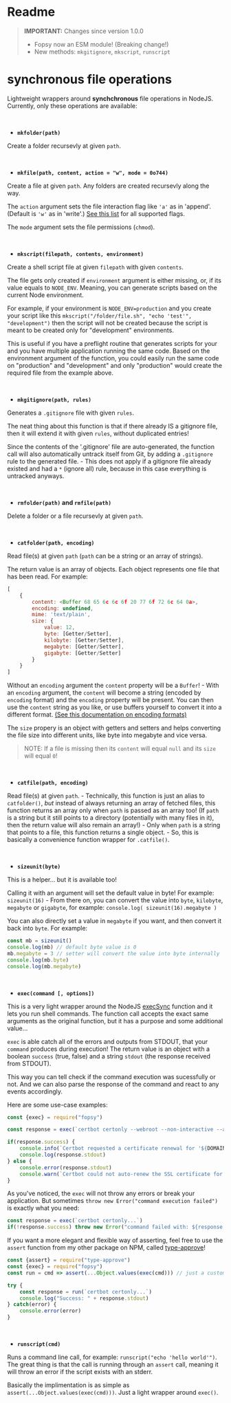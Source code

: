 # Readme

> **IMPORTANT:** Changes since version 1.0.0
>
> - Fopsy now an ESM module! (Breaking change!)
> - New methods: `mkgitignore`, `mkscript`, `runscript`

# synchronous file operations

Lightweight wrappers around **synchchronous** file operations in NodeJS. Currently, only these operations are available:


<br>

- **`mkfolder(path)`**

Create a folder recursevly at given `path`.


<br>

- **`mkfile(path, content, action = "w", mode = 0o744)`**

Create a file at given `path`. Any folders are created recursevly along the way.

The `action` argument sets the file interaction flag like `'a'` as in 'append'. (Default is `'w'` as in 'write'.) [See this list](https://nodejs.org/api/fs.html#file-system-flags) for all supported flags.

The `mode` argument sets the file permissions (`chmod`).


<br>


- **`mkscript(filepath, contents, environment)`**

Create a shell script file at given `filepath` with given `contents`.

The file gets only created if `environment` argument is either missing, or, if its value equals to `NODE_ENV`. Meaning, you can generate scripts based on the current Node environment.

For example, if your environment is `NODE_ENV=production` and you create your script like this `mkscript("/folder/file.sh", "echo 'test'", "development")` then the script will not be created because the script is meant to be created only for "development" environments.

This is useful if you have a preflight routine that generates scripts for your and you have multiple application running the same code. Based on the environment argument of the function, you could easily run the same code on "production" and "development" and only "production" would create the required file from the example above.


<br>


- **`mkgitignore(path, rules)`**

Generates a `.gitignore` file with given `rules`.

The neat thing about this function is that if there already IS a gitignore file, then it will extend it with given `rules`, without duplicated entries!

Since the contents of the '.gitignore' file are auto-generated, the function call will also automatically untrack itself from Git, by adding a `.gitignore` rule to the generated file. - This does not apply if a gitignore file already existed and had a `*` (ignore all) rule, because in this case everything is untracked anyways.


<br>

- **`rmfolder(path)` and `rmfile(path)`**

Delete a folder or a file recursevly at given `path`.


<br>

- **`catfolder(path, encoding)`**

Read file(s) at given `path` (`path` can be a string or an array of strings).

The return value is an array of objects. Each object represents one file that has been read. For example:

```js
[
    {
        content: <Buffer 68 65 6c 6c 6f 20 77 6f 72 6c 64 0a>,
        encoding: undefined,
        mime: 'text/plain',
        size: {
            value: 12,
            byte: [Getter/Setter],
            kilobyte: [Getter/Setter],
            megabyte: [Getter/Setter],
            gigabyte: [Getter/Setter]
        }
    }
]
```

Without an `encoding` argument the `content` property will be a `Buffer`! - With an `encoding` argument, the `content` will become a string (encoded by `encoding` format) and the `encoding` property will be present. You can then use the `content` string as you like, or use buffers yourself to convert it into a different format. [(See this documentation on encoding formats)](https://nodejs.org/docs/latest/api/buffer.html#buffers-and-character-encodings)

The `size` propery is an object with getters and setters and helps converting the file size into different units, like byte into megabyte and vice versa.

> NOTE: If a file is missing then its `content` will equal `null` and its `size` will equal `0`!


<br>

- **`catfile(path, encoding)`**

Read file(s) at given `path`. - Technically, this function is just an alias to `catfolder()`, *but* instead of always returning an array of fetched files, this function returns an array only when `path` is passed as an array too! (If `path` is a string but it still points to a directory (potentially with many files in it), then the return value will also remain an array!) - Only when `path` is a string that points to a file, this function returns a single object. - So, this is basically a convenience function wrapper for `.catfile()`.


<br>

- **`sizeunit(byte)`**

This is a helper... but it is available too!

Calling it with an argument will set the default value in byte! For example: `sizeunit(16)` - From there on, you can convert the value into `byte`, `kilobyte`, `megabyte` or `gigabyte`, for example: `console.log( sizeunit(16).megabyte )`

You can also directly set a value in `megabyte` if you want, and then convert it back into `byte`. For example:

```js
const mb = sizeunit()
console.log(mb) // default byte value is 0
mb.megabyte = 3 // setter will convert the value into byte internally
console.log(mb.byte)
console.log(mb.megabyte)
```


<br>

- **`exec(command [, options])`**

This is a very light wrapper around the NodeJS [execSync](https://nodejs.org/api/child_process.html#child_processexecsynccommand-options) function and it lets you run shell commands. The function call accepts the exact same arguments as the original function, but it has a purpose and some additional value...

`exec` is able catch all of the errors and outputs from STDOUT, that your `command` produces during execution! The return value is an object with a boolean `success` (true, false) and a string `stdout` (the response received from STDOUT).

This way you can tell check if the command execution was sucessfully or not. And we can also parse the response of the command and react to any events accordingly.

Here are some use-case examples:

```js
const {exec} = require("fopsy")

const response = exec(`certbot certonly --webroot --non-interactive --agree-tos -m ${EMAIL} -w '${CHALLENGE_SAVEDIR}' -d ${DOMAIN} --work-dir '${ROOTPATH}' --deploy-hook '${RENEW_CALLBACK}'`)

if(response.success) {
    console.info(`Certbot requested a certificate renewal for '${DOMAIN}'. Server will be reloaded after the cert update.`)
    console.log(response.stdout)
} else {
    console.error(response.stdout)
    console.warn(`Certbot could not auto-renew the SSL certificate for '${DOMAIN}'! Please inspect the server logs and resolve this issues manually!`)
}
```

As you've noticed, the `exec` will not throw any errors or break your application. But sometimes `throw new Error("command execution failed")` is exactly what you need:

```js
const response = exec(`certbot certonly...`)
if(!response.success) throw new Error("command failed with: ${response.stdout}")
```

If you want a more elegant and flexible way of asserting, feel free to use the `assert` function from my other package on NPM, called [type-approve](https://www.npmjs.com/package/type-approve)!

```js
const {assert} = require("type-approve")
const {exec} = require("fopsy")
const run = cmd => assert(...Object.values(exec(cmd))) // just a custom shortcut to calling assert with condition and message arguments

try {
    const response = run(`certbot certonly...`)
    console.log("Success: " + response.stdout)
} catch(error) {
    console.error(error)
}
```


<br>


- **`runscript(cmd)`**

Runs a command line call, for example: `runscript("echo 'hello world'")`. The great thing is that the call is running through an `assert` call, meaning it will throw an error if the script exists with an stderr.

Basically the implimentation is as simple as `assert(...Object.values(exec(cmd)))`. Just a light wrapper around `exec()`.
